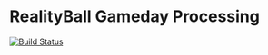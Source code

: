 RealityBall Gameday Processing
==============================

[![Build Status](https://travis-ci.org/RealityBall/gameday.svg?branch=master)](https://travis-ci.org/RealityBall/gameday)

